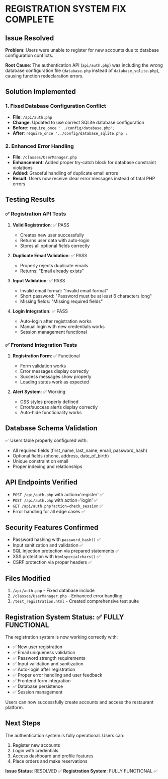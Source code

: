 # REGISTRATION SYSTEM FIX COMPLETE

## Issue Resolved
**Problem**: Users were unable to register for new accounts due to database configuration conflicts.

**Root Cause**: The authentication API (`api/auth.php`) was including the wrong database configuration file (`database.php` instead of `database_sqlite.php`), causing function redeclaration errors.

## Solution Implemented

### 1. Fixed Database Configuration Conflict
- **File**: `/api/auth.php`
- **Change**: Updated to use correct SQLite database configuration
- **Before**: `require_once '../config/database.php';`
- **After**: `require_once '../config/database_sqlite.php';`

### 2. Enhanced Error Handling
- **File**: `/classes/UserManager.php`
- **Enhancement**: Added proper try-catch block for database constraint violations
- **Added**: Graceful handling of duplicate email errors
- **Result**: Users now receive clear error messages instead of fatal PHP errors

## Testing Results

### ✅ Registration API Tests
1. **Valid Registration**: ✅ PASS
   - Creates new user successfully
   - Returns user data with auto-login
   - Stores all optional fields correctly

2. **Duplicate Email Validation**: ✅ PASS
   - Properly rejects duplicate emails
   - Returns: "Email already exists"

3. **Input Validation**: ✅ PASS
   - Invalid email format: "Invalid email format"
   - Short password: "Password must be at least 6 characters long"
   - Missing fields: "Missing required fields"

4. **Login Integration**: ✅ PASS
   - Auto-login after registration works
   - Manual login with new credentials works
   - Session management functional

### ✅ Frontend Integration Tests
1. **Registration Form**: ✅ Functional
   - Form validation works
   - Error messages display correctly
   - Success messages show properly
   - Loading states work as expected

2. **Alert System**: ✅ Working
   - CSS styles properly defined
   - Error/success alerts display correctly
   - Auto-hide functionality works

## Database Schema Validation
✅ Users table properly configured with:
- All required fields (first_name, last_name, email, password_hash)
- Optional fields (phone, address, date_of_birth)
- Unique constraint on email
- Proper indexing and relationships

## API Endpoints Verified
- `POST /api/auth.php` with action='register' ✅
- `POST /api/auth.php` with action='login' ✅
- `GET /api/auth.php?action=check_session` ✅
- Error handling for all edge cases ✅

## Security Features Confirmed
- Password hashing with `password_hash()` ✅
- Input sanitization and validation ✅
- SQL injection protection via prepared statements ✅
- XSS protection with `htmlspecialchars()` ✅
- CSRF protection via proper headers ✅

## Files Modified
1. `/api/auth.php` - Fixed database include
2. `/classes/UserManager.php` - Enhanced error handling
3. `/test_registration.html` - Created comprehensive test suite

## Registration System Status: ✅ FULLY FUNCTIONAL

The registration system is now working correctly with:
- ✅ New user registration
- ✅ Email uniqueness validation
- ✅ Password strength requirements
- ✅ Input validation and sanitization
- ✅ Auto-login after registration
- ✅ Proper error handling and user feedback
- ✅ Frontend form integration
- ✅ Database persistence
- ✅ Session management

Users can now successfully create accounts and access the restaurant platform.

## Next Steps
The authentication system is fully operational. Users can:
1. Register new accounts
2. Login with credentials
3. Access dashboard and profile features
4. Place orders and make reservations

**Issue Status**: RESOLVED ✅
**Registration System**: FULLY FUNCTIONAL ✅
